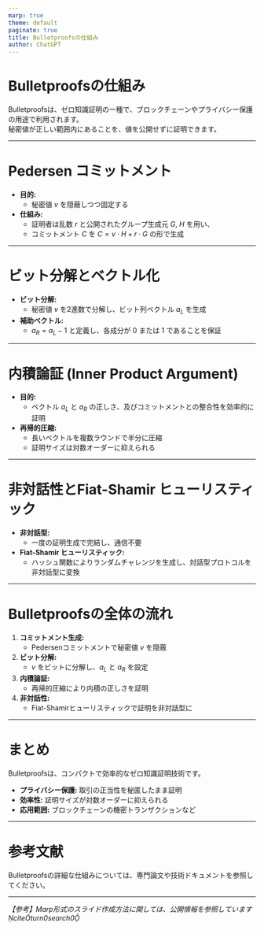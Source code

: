 ```yaml
---
marp: true
theme: default
paginate: true 
title: Bulletproofsの仕組み 
author: ChatGPT
---
```

# Bulletproofsの仕組み

Bulletproofsは、ゼロ知識証明の一種で、ブロックチェーンやプライバシー保護の用途で利用されます。  
秘密値が正しい範囲内にあることを、値を公開せずに証明できます。

---

# Pedersen コミットメント

- **目的:**
    - 秘密値 $v$ を隠蔽しつつ固定する
- **仕組み:**
    - 証明者は乱数 $r$ と公開されたグループ生成元 $G$, $H$ を用い、
    - コミットメント $C$ を $C = v \cdot H + r \cdot G$ の形で生成

---

# ビット分解とベクトル化

- **ビット分解:**
    - 秘密値 $v$ を2進数で分解し、ビット列ベクトル $a_L$ を生成
- **補助ベクトル:**
    - $a_R = a_L - 1$ と定義し、各成分が $0$ または $1$ であることを保証

---

# 内積論証 (Inner Product Argument)

- **目的:**
    - ベクトル $a_L$ と $a_R$ の正しさ、及びコミットメントとの整合性を効率的に証明
- **再帰的圧縮:**
    - 長いベクトルを複数ラウンドで半分に圧縮
    - 証明サイズは対数オーダーに抑えられる

---

# 非対話性とFiat-Shamir ヒューリスティック

- **非対話型:**
    - 一度の証明生成で完結し、通信不要
- **Fiat-Shamir ヒューリスティック:**
    - ハッシュ関数によりランダムチャレンジを生成し、対話型プロトコルを非対話型に変換

---

# Bulletproofsの全体の流れ

1. **コミットメント生成:**
    - Pedersenコミットメントで秘密値 $v$ を隠蔽
2. **ビット分解:**
    - $v$ をビットに分解し、$a_L$ と $a_R$ を設定
3. **内積論証:**
    - 再帰的圧縮により内積の正しさを証明
4. **非対話性:**
    - Fiat-Shamirヒューリスティックで証明を非対話型に

---

# まとめ

Bulletproofsは、コンパクトで効率的なゼロ知識証明技術です。

- **プライバシー保護:** 取引の正当性を秘匿したまま証明
- **効率性:** 証明サイズが対数オーダーに抑えられる
- **応用範囲:** ブロックチェーンの機密トランザクションなど

---

# 参考文献

Bulletproofsの詳細な仕組みについては、専門論文や技術ドキュメントを参照してください。

---

_【参考】Marp形式のスライド作成方法に関しては、公開情報を参照しています citeturn0search0_